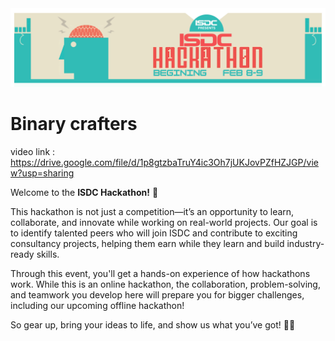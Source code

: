 <img src="ISDC Hackathon.png" />

# Binary crafters 


video link : https://drive.google.com/file/d/1p8gtzbaTruY4ic3Oh7jUKJovPZfHZJGP/view?usp=sharing


Welcome to the **ISDC Hackathon!** 🚀

This hackathon is not just a competition—it’s an opportunity to learn, collaborate, and innovate while working on real-world projects. Our goal is to identify talented peers who will join ISDC and contribute to exciting consultancy projects, helping them earn while they learn and build industry-ready skills.

Through this event, you'll get a hands-on experience of how hackathons work. While this is an online hackathon, the collaboration, problem-solving, and teamwork you develop here will prepare you for bigger challenges, including our upcoming offline hackathon!

So gear up, bring your ideas to life, and show us what you’ve got! 🚀🔥

